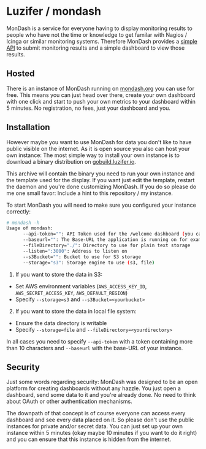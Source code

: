 # Luzifer / mondash

MonDash is a service for everyone having to display monitoring results to people who have not
the time or knowledge to get familar with Nagios / Icinga or similar monitoring systems. Therefore
MonDash provides a [simple API](http://docs.mondash.apiary.io/) to submit monitoring results and a
simple dashboard to view those results.

## Hosted

There is an instance of MonDash running on [mondash.org](https://mondash.org/) you can use for free. This means you can just head over there, create your own dashboard with one click and start to push your own metrics to your dashboard within 5 minutes. No registration, no fees, just your dashboard and you.

## Installation

However maybe you want to use MonDash for data you don't like to have public visible on the internet. As it is open source you also can host your own instance: The most simple way to install your own instance is to download a binary distribution on [gobuild.luzifer.io](http://gobuild.luzifer.io/github.com/Luzifer/mondash).

This archive will contain the binary you need to run your own instance and the template used for the display. If you want just edit the template, restart the daemon and you're done customizing MonDash. If you do so please do me one small favor: Include a hint to this repository / my instance.

To start MonDash you will need to make sure you configured your instance correctly:

```bash
# mondash -h
Usage of mondash:
      --api-token="": API Token used for the /welcome dashboard (you can choose your own)
      --baseurl="": The Base-URL the application is running on for example https://mondash.org
      --fileDirectory="./": Directory to use for plain text storage
      --listen=":3000": Address to listen on
      --s3Bucket="": Bucket to use for S3 storage
      --storage="s3": Storage engine to use (s3, file)
```

1. If you want to store the data in S3:
  - Set AWS environment variables (`AWS_ACCESS_KEY_ID`, `AWS_SECRET_ACCESS_KEY`, `AWS_DEFAULT_REGION`)
  - Specify `--storage=s3` and `--s3Bucket=<yourbucket>`
2. If you want to store the data in local file system:
  - Ensure the data directory is writable
  - Specify `--storage=file` and `--fileDirectory=<yourdirectory>`

In all cases you need to specify `--api-token` with a token containing more than 10 characters and `--baseurl` with the base-URL of your instance.

## Security

Just some words regarding security: MonDash was designed to be an open platform for creating dashboards without any hazzle. You just open a dashboard, send some data to it and you're already done. No need to think about OAuth or other authentication mechanisms.

The downpath of that concept is of course everyone can access every dashboard and see every data placed on it. So please don't use the public instances for private and/or secret data. You can just set up your own instance within 5 minutes (okay maybe 10 minutes if you want to do it right) and you can ensure that this instance is hidden from the internet.
